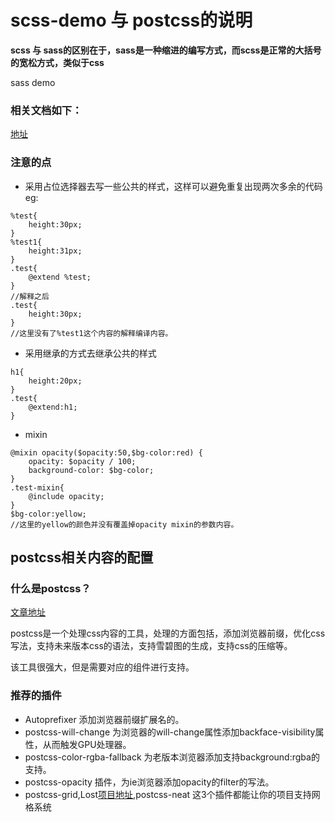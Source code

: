 # scss-demo 与 postcss的说明
**scss 与 sass的区别在于，sass是一种缩进的编写方式，而scss是正常的大括号的宽松方式，类似于css**

sass demo
### 相关文档如下： ###
[地址](http://www.w3cplus.com/sassguide/syntax.html)
### 注意的点
- 采用占位选择器去写一些公共的样式，这样可以避免重复出现两次多余的代码 eg:
```
%test{
    height:30px;
}
%test1{
    height:31px;
}
.test{
    @extend %test;
}
//解释之后
.test{
    height:30px;
}
//这里没有了%test1这个内容的解释编译内容。
```
- 采用继承的方式去继承公共的样式
```
h1{
    height:20px;
}
.test{
    @extend:h1;
}
```
- mixin
```
@mixin opacity($opacity:50,$bg-color:red) {
    opacity: $opacity / 100;
    background-color: $bg-color;
}
.test-mixin{
    @include opacity;
}
$bg-color:yellow;
//这里的yellow的颜色并没有覆盖掉opacity mixin的参数内容。
```

## postcss相关内容的配置 ##
### 什么是postcss？ ###
[文章地址](http://www.oschina.net/translate/its-time-for-everyone-to-learn-about-postcss)

postcss是一个处理css内容的工具，处理的方面包括，添加浏览器前缀，优化css写法，支持未来版本css的语法，支持雪碧图的生成，支持css的压缩等。

该工具很强大，但是需要对应的组件进行支持。
### 推荐的插件 ###
- Autoprefixer 添加浏览器前缀扩展名的。
- postcss-will-change 为浏览器的will-change属性添加backface-visibility属性，从而触发GPU处理器。
- postcss-color-rgba-fallback 为老版本浏览器添加支持background:rgba的支持。
- postcss-opacity 插件，为ie浏览器添加opacity的filter的写法。
- postcss-grid,Lost[项目地址](https://github.com/peterramsing/lost),postcss-neat 这3个插件都能让你的项目支持网格系统
